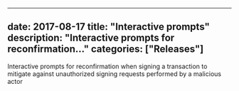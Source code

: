
---
date: 2017-08-17
title: "Interactive prompts"
description: "Interactive prompts for reconfirmation..."
categories: ["Releases"]
---

Interactive prompts for reconfirmation when signing a transaction to mitigate against unauthorized signing requests performed by a malicious actor
